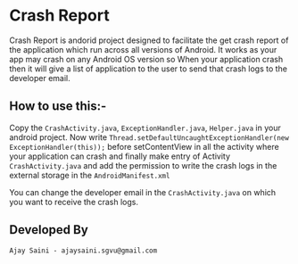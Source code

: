 Crash Report
============

Crash Report is andorid project designed to facilitate the get crash report of the application which run across all versions of Android. It works as your app may crash on any Android OS version so When your application crash then it will give a list of application to the user to send that crash logs to the developer email.

How to use this:-
-----------------------

Copy the `CrashActivity.java`, `ExceptionHandler.java`, `Helper.java` in your android project. Now write `Thread.setDefaultUncaughtExceptionHandler(new ExceptionHandler(this));` before setContentView in all the activity where your application can crash and finally make entry of Activity `CrashActivity.java` and add the permission to write the crash logs in the external storage in the `AndroidManifest.xml` 

You can change the developer email in the `CrashActivity.java` on which you want to receive the crash logs.


Developed By
-------------------

    Ajay Saini - ajaysaini.sgvu@gmail.com
    
    

